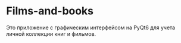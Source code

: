 # Films-and-books
Это приложение с графическим интерфейсом на PyQt6 для учета личной коллекции книг и фильмов.
